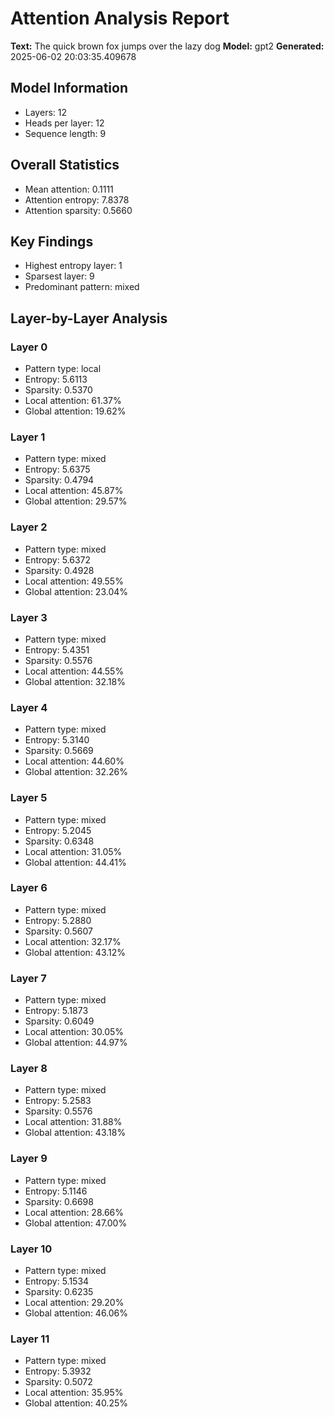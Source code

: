 # Attention Analysis Report
**Text:** The quick brown fox jumps over the lazy dog
**Model:** gpt2
**Generated:** 2025-06-02 20:03:35.409678

## Model Information
- Layers: 12
- Heads per layer: 12
- Sequence length: 9

## Overall Statistics
- Mean attention: 0.1111
- Attention entropy: 7.8378
- Attention sparsity: 0.5660

## Key Findings
- Highest entropy layer: 1
- Sparsest layer: 9
- Predominant pattern: mixed

## Layer-by-Layer Analysis
### Layer 0
- Pattern type: local
- Entropy: 5.6113
- Sparsity: 0.5370
- Local attention: 61.37%
- Global attention: 19.62%

### Layer 1
- Pattern type: mixed
- Entropy: 5.6375
- Sparsity: 0.4794
- Local attention: 45.87%
- Global attention: 29.57%

### Layer 2
- Pattern type: mixed
- Entropy: 5.6372
- Sparsity: 0.4928
- Local attention: 49.55%
- Global attention: 23.04%

### Layer 3
- Pattern type: mixed
- Entropy: 5.4351
- Sparsity: 0.5576
- Local attention: 44.55%
- Global attention: 32.18%

### Layer 4
- Pattern type: mixed
- Entropy: 5.3140
- Sparsity: 0.5669
- Local attention: 44.60%
- Global attention: 32.26%

### Layer 5
- Pattern type: mixed
- Entropy: 5.2045
- Sparsity: 0.6348
- Local attention: 31.05%
- Global attention: 44.41%

### Layer 6
- Pattern type: mixed
- Entropy: 5.2880
- Sparsity: 0.5607
- Local attention: 32.17%
- Global attention: 43.12%

### Layer 7
- Pattern type: mixed
- Entropy: 5.1873
- Sparsity: 0.6049
- Local attention: 30.05%
- Global attention: 44.97%

### Layer 8
- Pattern type: mixed
- Entropy: 5.2583
- Sparsity: 0.5576
- Local attention: 31.88%
- Global attention: 43.18%

### Layer 9
- Pattern type: mixed
- Entropy: 5.1146
- Sparsity: 0.6698
- Local attention: 28.66%
- Global attention: 47.00%

### Layer 10
- Pattern type: mixed
- Entropy: 5.1534
- Sparsity: 0.6235
- Local attention: 29.20%
- Global attention: 46.06%

### Layer 11
- Pattern type: mixed
- Entropy: 5.3932
- Sparsity: 0.5072
- Local attention: 35.95%
- Global attention: 40.25%
